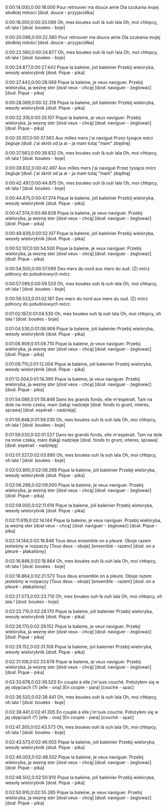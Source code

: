 0:00:14.000,0:00:18.000
Pour retrouver ma douce amie
Dla szukania mojej słodkiej milości
[dosł. douce - przyjaciółka]

0:00:18.000,0:00:20.096
Oh, mes bouées ouh là ouh lala
Oh, moi chłopcy, oh lala !
[dosł. bouées - boje]

0:00:20.096,0:00:22.560
Pour retrouver ma douce amie
Dla szukania mojej słodkiej milości
[dosł. douce - przyjaciółka]

0:00:22.560,0:00:24.877
Oh, mes bouées ouh là ouh lala
Oh, moi chłopcy, oh lala !
[dosł. bouées - boje]

0:00:24.877,0:00:27.443
Pique la baleine, joli baleinier
Przebij wieloryba, wesoły wielorybnik
[dosł. Pique - pika] 

0:00:27.443,0:00:28.069
Pique la baleine, je veux naviguer.
Przebij wieloryba, ja weznę ster
[dosł veux - chcę]
[dosł. naviguer - żeglować]
[dosł. Pique - pika]

0:00:28.069,0:00:32.319
Pique la baleine, joli baleinier
Przebij wieloryba, wesoły wielorybnik
[dosł. Pique - pika] 

0:00:32.319,0:00:35.107
Pique la baleine, je veux naviguer.
Przebij wieloryba, ja weznę ster
[dosł veux - chcę]
[dosł. naviguer - żeglować]
[dosł. Pique - pika]

0:00:35.107,0:00:37.563
Aux milles mers j'ai navigué
Przez tysiące mórz żegluje
[dosł. j'ai skrót od ja ai - ja mam 
tutaj "mam" zbędnę]

0:00:37.563,0:00:39.832
Oh, mes bouées ouh là ouh lala
Oh, moi chłopcy, oh lala !
[dosł. bouées - boje]

0:00:39.832,0:00:42.497
Aux milles mers j'ai navigué
Przez tysiące mórz żegluje
[dosł. j'ai skrót od ja ai - ja mam 
tutaj "mam" zbędnę]

0:00:42.497,0:00:44.875
Oh, mes bouées ouh là ouh lala
Oh, moi chłopcy, oh lala !
[dosł. bouées - boje]

0:00:44.875,0:00:47.374
Pique la baleine, joli baleinier
Przebij wieloryba, wesoły wielorybnik
[dosł. Pique - pika] 

0:00:47.374,0:00:49.839
Pique la baleine, je veux naviguer.
Przebij wieloryba, ja weznę ster
[dosł veux - chcę]
[dosł. naviguer - żeglować]
[dosł. Pique - pika]

0:00:49.839,0:00:52.107
Pique la baleine, joli baleinier
Przebij wieloryba, wesoły wielorybnik
[dosł. Pique - pika] 

0:00:52.107,0:00:54.500
Pique la baleine, je veux naviguer.
Przebij wieloryba, ja weznę ster
[dosł veux - chcę]
[dosł. naviguer - żeglować]
[dosł. Pique - pika]

0:00:54.500,0:00:57.099
Des mers du nord aux mers du sud.
(Z) mórz północy do południowych  mórz.

0:00:57.099,0:00:59.533
Oh, mes bouées ouh là ouh lala
Oh, moi chłopcy, oh lala !
[dosł. bouées - boje]

0:00:59.533,0:01:02.187
Des mers du nord aux mers du sud.
(Z) mórz północy do południowych  mórz.

0:01:02.187,0:01:04.530
Oh, mes bouées ouh là ouh lala
Oh, moi chłopcy, oh lala !
[dosł. bouées - boje]

0:01:04.530,0:01:06.909
Pique la baleine, joli baleinier
Przebij wieloryba, wesoły wielorybnik
[dosł. Pique - pika] 

0:01:06.909,0:01:09.710
Pique la baleine, je veux naviguer.
Przebij wieloryba, ja weznę ster
[dosł veux - chcę]
[dosł. naviguer - żeglować]
[dosł. Pique - pika]

0:01:09.710,0:01:12.004
Pique la baleine, joli baleinier
Przebij wieloryba, wesoły wielorybnik
[dosł. Pique - pika] 

0:01:12.004,0:01:14.390
Pique la baleine, je veux naviguer.
Przebij wieloryba, ja weznę ster
[dosł veux - chcę]
[dosł. naviguer - żeglować]
[dosł. Pique - pika]

0:01:54.088,0:01:56.848
Dans les grands fonds, elle m'espérait.
Tam na dole na mnie czeka, mam (taką) nadzieje
[dosł. fonds to grunt, interes, sprawa]
[dosł. espérait - nadzieję]

0:01:56.848,0:01:59.030
Oh, mes bouées ouh là ouh lala
Oh, moi chłopcy, oh lala !
[dosł. bouées - boje]

0:01:59.030,0:02:01.527
Dans les grands fonds, elle m'espérait.
Tam na dole na mnie czeka, mam (taką) nadzieje
[dosł. fonds to grunt, interes, sprawa]
[dosł. espérait - nadzieję]

0:02:01.527,0:02:03.890
Oh, mes bouées ouh là ouh lala
Oh, moi chłopcy, oh lala !
[dosł. bouées - boje]

0:02:03.890,0:02:06.268
Pique la baleine, joli baleinier
Przebij wieloryba, wesoły wielorybnik
[dosł. Pique - pika] 

0:02:06.268,0:02:09.000
Pique la baleine, je veux naviguer.
Przebij wieloryba, ja weznę ster
[dosł veux - chcę]
[dosł. naviguer - żeglować]
[dosł. Pique - pika]

0:02:09.000,0:02:11.619
Pique la baleine, joli baleinier
Przebij wieloryba, wesoły wielorybnik
[dosł. Pique - pika] 

0:02:11.619,0:02:14.144
Pique la baleine, je veux naviguer.
Przebij wieloryba, ja weznę ster
[dosł veux - chcę]
[dosł. naviguer - żeglować]
[dosł. Pique - pika]

0:02:14.144,0:02:16.846
Tous deux ensemble on a pleuré.
Oboje razem jesteśmy w rozpaczy
[Tous deux - oboje]
[ensemble - razem]
[dosł. on a pleuré - płakaliśmy]

0:02:16.846,0:02:18.864
Oh, mes bouées ouh là ouh lala
Oh, moi chłopcy, oh lala !
[dosł. bouées - boje]

0:02:18.864,0:02:21.573
Tous deux ensemble on a pleuré.
Oboje razem jesteśmy w rozpaczy
[Tous deux - oboje]
[ensemble - razem]
[dosł. on a pleuré - płakaliśmy]

0:02:21.573,0:02:23.710
Oh, mes bouées ouh là ouh lala
Oh, moi chłopcy, oh lala !
[dosł. bouées - boje]

0:02:23.710,0:02:26.170
Pique la baleine, joli baleinier
Przebij wieloryba, wesoły wielorybnik
[dosł. Pique - pika] 

0:02:26.170,0:02:29.152
Pique la baleine, je veux naviguer.
Przebij wieloryba, ja weznę ster
[dosł veux - chcę]
[dosł. naviguer - żeglować]
[dosł. Pique - pika]

0:02:29.152,0:02:31.108
Pique la baleine, joli baleinier
Przebij wieloryba, wesoły wielorybnik
[dosł. Pique - pika] 

0:02:31.108,0:02:33.678
Pique la baleine, je veux naviguer.
Przebij wieloryba, ja weznę ster
[dosł veux - chcę]
[dosł. naviguer - żeglować]
[dosł. Pique - pika]

0:02:33.678,0:02:36.520
En couple à elle j'm'suis couché.
Położyłem się w jej objęciach (?) 
[elle - ona]
[En couple - para]
[couché - spać]

0:02:36.520,0:02:38.441
Oh, mes bouées ouh là ouh lala
Oh, moi chłopcy, oh lala !
[dosł. bouées - boje]

0:02:38.441,0:02:41.305
En couple à elle j'm'suis couché.
Położyłem się w jej objęciach (?) 
[elle - ona]
[En couple - para]
[couché - spać]

0:02:41.305,0:02:43.573
Oh, mes bouées ouh là ouh lala
Oh, moi chłopcy, oh lala !
[dosł. bouées - boje]

0:02:43.573,0:02:46.003
Pique la baleine, joli baleinier
Przebij wieloryba, wesoły wielorybnik
[dosł. Pique - pika] 

0:02:46.003,0:02:48.502
Pique la baleine, je veux naviguer.
Przebij wieloryba, ja weznę ster
[dosł veux - chcę]
[dosł. naviguer - żeglować]
[dosł. Pique - pika]

0:02:48.502,0:02:50.910
Pique la baleine, joli baleinier
Przebij wieloryba, wesoły wielorybnik
[dosł. Pique - pika] 

0:02:50.910,0:02:55.285
Pique la baleine, je veux naviguer.
Przebij wieloryba, ja weznę ster
[dosł veux - chcę]
[dosł. naviguer - żeglować]
[dosł. Pique - pika]
